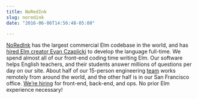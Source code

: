 ```yaml
---
title: NoRedInk
slug: noredink
date: "2016-06-06T14:56:48-05:00"

---
```


[NoRedInk](https://www.noredink.com/jobs) has the largest commercial Elm
codebase in the world, and has
[hired Elm creator Evan Czaplicki](http://tech.noredink.com/post/136615783598/welcome-evan)
to develop the language full-time. We spend almost all of our front-end coding
time writing Elm. Our software helps English teachers, and their students answer
millions of questions per day on our site. About half of our 15-person
engineering [team](http://noredink.com/about/team) works remotely from around
the world, and the other half is in our San Francisco office.
[We’re hiring](https://www.noredink.com/jobs) for front-end, back-end, and ops.
No prior Elm experience necessary!
